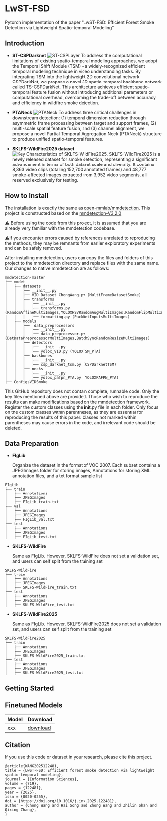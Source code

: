 # LwST-FSD
Pytorch implementation of the paper "LwST-FSD: Efficient Forest Smoke Detection via Lightweight Spatio-temporal Modeling"

## Introduction
- **ST-CSPDarknet**
![ST-CSPLayer]( https://ars.els-cdn.com/content/image/1-s2.0-S0020025525006139-gr004_lrg.jpg)
To address the computational limitations of existing spatio-temporal modeling approaches, we adopt the Temporal Shift Module (TSM) - a widely-recognized efficient temporal modeling technique in video understanding tasks. By integrating TSM into the lightweight 2D convolutional network CSPDarkNet, we propose a novel 3D spatio-temporal backbone network called TS-CSPDarkNet. This architecture achieves efficient spatio-temporal feature fusion without introducing additional parameters or computational overhead, overcoming the trade-off between accuracy and efficiency in wildfire smoke detection.

- **PTANeck**
![PTANeck](https://ars.els-cdn.com/content/image/1-s2.0-S0020025525006139-gr005_lrg.jpg)
To address three critical challenges in downstream detection: (1) temporal dimension reduction through asymmetric frame processing between target and support frames, (2) multi-scale spatial feature fusion, and (3) channel alignment, we propose a novel Partial Temporal Aggregation Neck (PTANeck) structure to produce unified spatio-temporal features.

- **SKLFS-WildFire2025 dataset**
![Key Characteristics of SKLFS-WildFire2025. ](https://ars.els-cdn.com/content/image/1-s2.0-S0020025525006139-gr006_lrg.jpg)
SKLFS-WildFire2025 is a newly released dataset for smoke detection, representing a significant advancement in terms of both dataset scale and diversity. It contains 8,363 video clips (totaling 152,700 annotated frames) and 48,777 smoke-affected images extracted from 3,952 video segments, all reserved exclusively for testing.


## How to Install
The installation is exactly the same as [open-mmlab/mmdetection](https://github.com/open-mmlab/mmdetection). This project is constructed based on the [mmdetection-V3.2.0](https://github.com/open-mmlab/mmdetection/tree/3.x)

⚠ Before using the code from this project, it is assumed that you are already very familiar with the mmdetection codebase. 

⚠If you encounter errors caused by references unrelated to reproducing the methods, they may be remnants from earlier exploratory experiments and can be safely removed.

After installing mmdetection, users can copy the files and folders of this project to the mmdetection directory and replace files with the same name. 
Our changes to native mmdetection are as follows:
```
mmdetection-master
├── mmdet
│   ├── datasets
│   │   ├── __init__.py
│   │   ├── VID_Dataset_ChongWang.py (MultiFrameDatasetSmoke)
│   │   ├── transforms
│   │   │   ├── __init__.py
│   │   │   ├── transforms.py (RandomAffineMultiImages,YOLOXHSVRandomAugMultiImages,RandomFlipMultiImages,ResizeMultiImages,PadMultiImages,MosaicMultiImages,MixUpMultiImages)
│   │   │   ├── formatting.py (PackDetInputsMultiImages)
│   ├── models
│   │   ├──  data_preprocessors
│   │   │   ├── __init__.py
│   │   │   ├── data_preprocessor.py (DetDataPreprocessorMultiImages,BatchSyncRandomResizeMultiImages)
│   │   ├── detectors
│   │   │   ├── __init__.py
│   │   │   ├── yolox_VID.py (YOLOXTSM_PTA)
│   │   ├── backbones
│   │   │   ├── __init__.py
│   │   │   ├── csp_darknet_tsm.py (CSPDarknetTSM)
│   │   ├── necks
│   │   │   ├── __init__.py
│   │   │   ├── yolox_pafpn_PTA.py (YOLOXPAFPN_PTA)
├── ConfigsVIDSmoke
```
This GitHub repository does not contain complete, runnable code. Only the key files mentioned above are provided. Those who wish to reproduce the results can make modifications based on the mmdetection framework. Register the custom classes using the __init__.py file in each folder. Only focus on the custom classes within parentheses, as they are essential for reproducing the results of this paper. Classes not marked within parentheses may cause errors in the code, and irrelevant code should be deleted.

## Data Preparation
- **FIgLib**

  Organize the dataset in the format of VOC 2007. Each subset contains a JPEGImages folder for storing images, Annotations for storing XML annotation files, and a txt format sample list
```
FIgLib
├── train
│   ├── Annotations
│   ├── JPEGImages
│   ├── FIgLib_train.txt
├── val
│   ├── Annotations
│   ├── JPEGImages
│   ├── FIgLib_val.txt
├── test
│   ├── Annotations
│   ├── JPEGImages
│   ├── FIgLib_test.txt
```
- **SKLFS-WildFire**
  
  Same as FIgLib. However, SKLFS-WildFire does not set a validation set, and users can self split from the training set
```
SKLFS-WildFire
├── train
│   ├── Annotations
│   ├── JPEGImages
│   ├── SKLFS-WildFire_train.txt
├── test
│   ├── Annotations
│   ├── JPEGImages
│   ├── SKLFS-WildFire_test.txt
```

- **SKLFS-WildFire2025**
  
  Same as FIgLib. However, SKLFS-WildFire2025 does not set a validation set, and users can self split from the training set
```
SKLFS-WildFire2025
├── train
│   ├── Annotations
│   ├── JPEGImages
│   ├── SKLFS-WildFire2025_train.txt
├── test
│   ├── Annotations
│   ├── JPEGImages
│   ├── SKLFS-WildFire2025_test.txt
```

## Getting Started

 

## Finetuned Models

| Model                 | Download     |
|-----------------------|--------------|
| xxx   | [download]() ||


## Citation

If you use this code or dataset in your research, please cite this project.

```
@article{WANG2025122481,
title = {LwST-FSD: Efficient forest smoke detection via lightweight spatio-temporal modeling},
journal = {Information Sciences},
volume = {719},
pages = {122481},
year = {2025},
issn = {0020-0255},
doi = {https://doi.org/10.1016/j.ins.2025.122481},
author = {Chong Wang and Hai Song and Zhong Wang and Zhilin Shan and Qixing Zhang},
}
```


